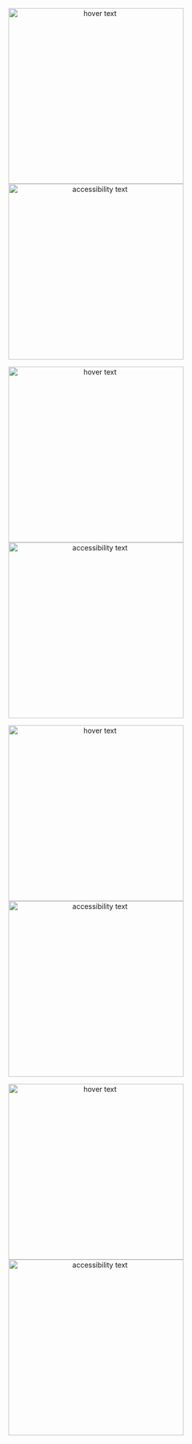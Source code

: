 <p align="center">
  <img src="your_relative_path_here" width="350" title="hover text">
  <img src="" width="350" alt="accessibility text">
</p>

<p align="center">
  <img src="your_relative_path_here" width="350" title="hover text">
  <img src="" width="350" alt="accessibility text">
</p>

<p align="center">
  <img src="your_relative_path_here" width="350" title="hover text">
  <img src="" width="350" alt="accessibility text">
</p>

<p align="center">
  <img src="your_relative_path_here" width="350" title="hover text">
  <img src="" width="350" alt="accessibility text">
</p>